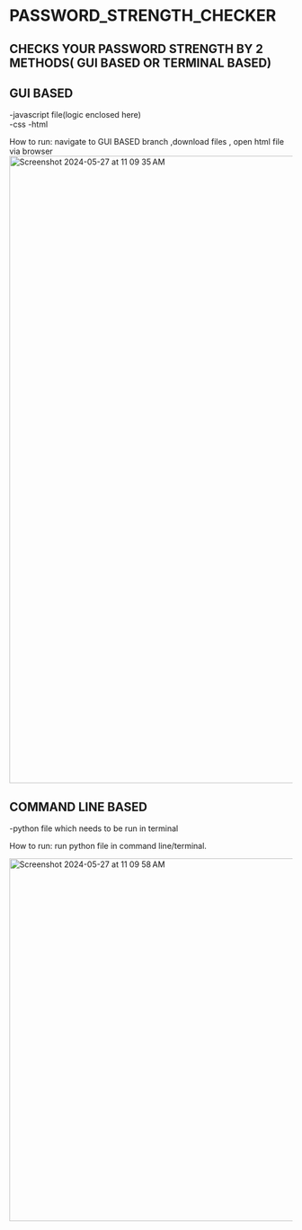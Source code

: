 # PASSWORD_STRENGTH_CHECKER
## CHECKS YOUR PASSWORD STRENGTH BY 2 METHODS( GUI BASED OR TERMINAL BASED)




## GUI BASED

  -javascript file(logic enclosed here)<br />
  -css
  -html
  
  How to run: navigate to GUI BASED branch ,download files , open html file via browser
  <img width="1117" alt="Screenshot 2024-05-27 at 11 09 35 AM" src="https://github.com/dinosaur21/PASSWORD_STRENGTH_CHECKER/assets/140154294/27b459ed-1a74-414a-be36-befd34d95047">
  

## COMMAND LINE BASED
  -python file which needs to be run in terminal
  
  How to run: run python file in command line/terminal.

  <img width="646" alt="Screenshot 2024-05-27 at 11 09 58 AM" src="https://github.com/dinosaur21/PASSWORD_STRENGTH_CHECKER/assets/140154294/c11d0c33-54fa-48d1-8758-a3a937902ff6">
  
